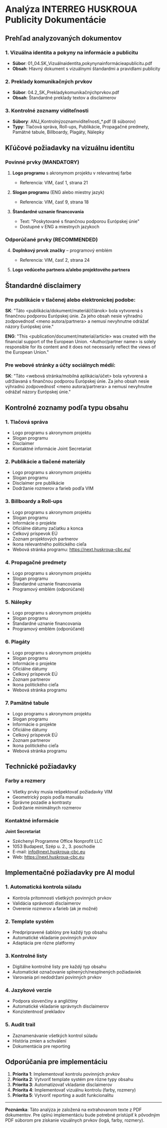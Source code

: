 # Analýza INTERREG HUSKROUA Publicity Dokumentácie

## Prehľad analyzovaných dokumentov

### 1. Vizuálna identita a pokyny na informácie a publicitu
- **Súbor**: 01_04.SK_Vizuálnaidentita,pokynynainformácieapublicitu.pdf
- **Obsah**: Hlavný dokument s vizuálnymi štandardmi a pravidlami publicity

### 2. Preklady komunikačných prvkov
- **Súbor**: 04.2_SK_Prekladykomunikačnýchprvkov.pdf
- **Obsah**: Štandardné preklady textov a disclaimerov

### 3. Kontrolné zoznamy viditeľnosti
- **Súbory**: ANJ_Kontrolnýzoznamviditeľnosti_*.pdf (8 súborov)
- **Typy**: Tlačová správa, Roll-ups, Publikácie, Propagačné predmety, Pamätné tabule, Billboardy, Plagáty, Nálepky

## Kľúčové požiadavky na vizuálnu identitu

### Povinné prvky (MANDATORY)
1. **Logo programu** s akronymom projektu v relevantnej farbe
   - Referencia: VIM, časť 1, strana 21
   
2. **Slogan programu** (ENG alebo miestny jazyk)
   - Referencia: VIM, časť 9, strana 18
   
3. **Štandardné uznanie financovania**
   - Text: "Poskytované s finančnou podporou Európskej únie"
   - Dostupné v ENG a miestnych jazykoch

### Odporúčané prvky (RECOMMENDED)
4. **Doplnkový prvok značky** – programový emblém
   - Referencia: VIM, časť 2, strana 24

5. **Logo vedúceho partnera a/alebo projektového partnera**

## Štandardné disclaimery

### Pre publikácie v tlačenej alebo elektronickej podobe:
**SK**: "Táto <publikácia/dokument/materiál/článok> bola vytvorená s finančnou podporou Európskej únie. Za jeho obsah nesie výhradnú zodpovednosť <meno autora/partnera> a nemusí nevyhnutne odrážať názory Európskej únie."

**ENG**: "This <publication/document/material/article> was created with the financial support of the European Union. <Author/partner name> is solely responsible for its content and it does not necessarily reflect the views of the European Union."

### Pre webové stránky a účty sociálnych médií:
**SK**: "Táto <webová stránka/mobilná aplikácia/účet> bola vytvorená a udržiavaná s finančnou podporou Európskej únie. Za jeho obsah nesie výhradnú zodpovednosť <meno autora/partnera> a nemusí nevyhnutne odrážať názory Európskej únie."

## Kontrolné zoznamy podľa typu obsahu

### 1. Tlačová správa
- Logo programu s akronymom projektu
- Slogan programu
- Disclaimer
- Kontaktné informácie Joint Secretariat

### 2. Publikácie a tlačené materiály
- Logo programu s akronymom projektu
- Slogan programu
- Disclaimer pre publikácie
- Dodržanie rozmerov a farieb podľa VIM

### 3. Billboardy a Roll-ups
- Logo programu s akronymom projektu
- Slogan programu
- Informácie o projekte
- Oficiálne dátumy začiatku a konca
- Celkový príspevok EÚ
- Zoznam projektových partnerov
- Ikona relevantného politického cieľa
- Webová stránka programu: https://next.huskroua-cbc.eu/

### 4. Propagačné predmety
- Logo programu s akronymom projektu
- Slogan programu
- Štandardné uznanie financovania
- Programový emblém (odporúčané)

### 5. Nálepky
- Logo programu s akronymom projektu
- Slogan programu
- Štandardné uznanie financovania
- Programový emblém (odporúčané)

### 6. Plagáty
- Logo programu s akronymom projektu
- Slogan programu
- Informácie o projekte
- Oficiálne dátumy
- Celkový príspevok EÚ
- Zoznam partnerov
- Ikona politického cieľa
- Webová stránka programu

### 7. Pamätné tabule
- Logo programu s akronymom projektu
- Slogan programu
- Informácie o projekte
- Oficiálne dátumy
- Celkový príspevok EÚ
- Zoznam partnerov
- Ikona politického cieľa
- Webová stránka programu

## Technické požiadavky

### Farby a rozmery
- Všetky prvky musia rešpektovať požiadavky VIM
- Geometrický popis podľa manuálu
- Správne pozadie a kontrasty
- Dodržanie minimálnych rozmerov

### Kontaktné informácie
**Joint Secretariat**
- Széchenyi Programme Office Nonprofit LLC
- 1053 Budapest, Szép u. 2., 3. poschodie
- E-mail: info@next.huskroua-cbc.eu
- Web: https://next.huskroua-cbc.eu

## Implementačné požiadavky pre AI modul

### 1. Automatická kontrola súladu
- Kontrola prítomnosti všetkých povinných prvkov
- Validácia správnosti disclaimerov
- Overenie rozmerov a farieb (ak je možné)

### 2. Template systém
- Predpripravené šablóny pre každý typ obsahu
- Automatické vkladanie povinných prvkov
- Adaptácia pre rôzne platformy

### 3. Kontrolné listy
- Digitálne kontrolné listy pre každý typ obsahu
- Automatické označovanie splnených/nesplnených požiadaviek
- Varovania pri nedodržaní povinných prvkov

### 4. Jazykové verzie
- Podpora slovenčiny a angličtiny
- Automatické vkladanie správnych disclaimerov
- Konzistentnosť prekladov

### 5. Audit trail
- Zaznamenávanie všetkých kontrol súladu
- História zmien a schválení
- Dokumentácia pre reporting

## Odporúčania pre implementáciu

1. **Priorita 1**: Implementovať kontrolu povinných prvkov
2. **Priorita 2**: Vytvoriť template systém pre rôzne typy obsahu
3. **Priorita 3**: Automatizovať vkladanie disclaimerov
4. **Priorita 4**: Implementovať vizuálnu kontrolu (farby, rozmery)
5. **Priorita 5**: Vytvoriť reporting a audit funkcionalitu

---

**Poznámka**: Táto analýza je založená na extrahovanom texte z PDF dokumentov. Pre úplnú implementáciu bude potrebné pristúpiť k pôvodným PDF súborom pre získanie vizuálnych prvkov (logá, farby, rozmery).

